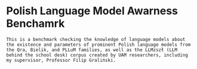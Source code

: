 # Polish Language Model Awarness Benchamrk

    This is a benchmark checking the knowledge of language models about the existence and parameters of prominent Polish language models from the Qra, Bielik, and PLLuM families, as well as the LLMzszł (LLM behind the school desk) corpus created by UAM researchers, including my supervisor, Professor Filip Graliński.